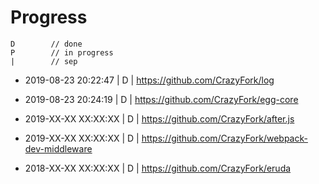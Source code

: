 # Progress

```notation
D        // done
P        // in progress
|        // sep
```

* 2019-08-23 20:22:47 | D | https://github.com/CrazyFork/log
* 2019-08-23 20:24:19 | D | https://github.com/CrazyFork/egg-core

* 2019-XX-XX XX:XX:XX | D | https://github.com/CrazyFork/after.js
* 2019-XX-XX XX:XX:XX | D | https://github.com/CrazyFork/webpack-dev-middleware
* 2018-XX-XX XX:XX:XX | D | https://github.com/CrazyFork/eruda

